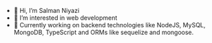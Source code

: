- 👋 Hi, I’m Salman Niyazi
- 👀 I’m interested in web development
- 🌱 Currently working on backend technologies like NodeJS, MySQL, MongoDB, TypeScript and ORMs like sequelize and mongoose.
<!---
SalmanNiyazi/SalmanNiyazi is a ✨ special ✨ repository because its `README.md` (this file) appears on your GitHub profile.
You can click the Preview link to take a look at your changes.
--->
